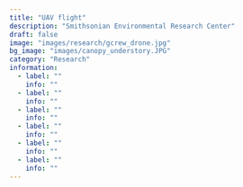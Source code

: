 ```yaml
---
title: "UAV flight"
description: "Smithsonian Environmental Research Center"
draft: false
image: "images/research/gcrew_drone.jpg"
bg_image: "images/canopy_understory.JPG"
category: "Research"
information:
  - label: ""
    info: ""
  - label: ""
    info: ""
  - label: ""
    info: ""
  - label: ""
    info: ""
  - label: ""
    info: ""
  - label: ""
    info: ""
---
```

